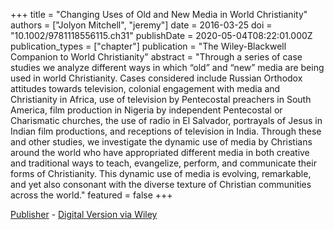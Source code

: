 +++
title = "Changing Uses of Old and New Media in World Christianity"
authors = ["Jolyon Mitchell", "jeremy"]
date = 2016-03-25
doi = "10.1002/9781118556115.ch31"
publishDate = 2020-05-04T08:22:01.000Z
publication_types = ["chapter"]
publication = "The Wiley-Blackwell Companion to World Christianity"
abstract = "Through a series of case studies we analyze different ways in which &ldquo;old&rdquo; and &ldquo;new&rdquo; media are being used in world Christianity. Cases considered include Russian Orthodox attitudes towards television, colonial engagement with media and Christianity in Africa, use of television by Pentecostal preachers in South America, film production in Nigeria by independent Pentecostal or Charismatic churches, the use of radio in El Salvador, portrayals of Jesus in Indian film productions, and receptions of television in India. Through these and other studies, we investigate the dynamic use of media by Christians around the world who have appropriated different media in both creative and traditional ways to teach, evangelize, perform, and communicate their forms of Christianity. This dynamic use of media is evolving, remarkable, and yet also consonant with the diverse texture of Christian communities across the world."
featured = false
+++

<a href="http://eu.wiley.com/WileyCDA/WileyTitle/productCd-1405153768.html" target="_blank" rel="noopener noreferrer">Publisher</a> - <a href="http://onlinelibrary.wiley.com/doi/10.1002/9781118556115.ch31/summary" target="_blank" rel="noopener noreferrer">Digital Version via Wiley</a>
